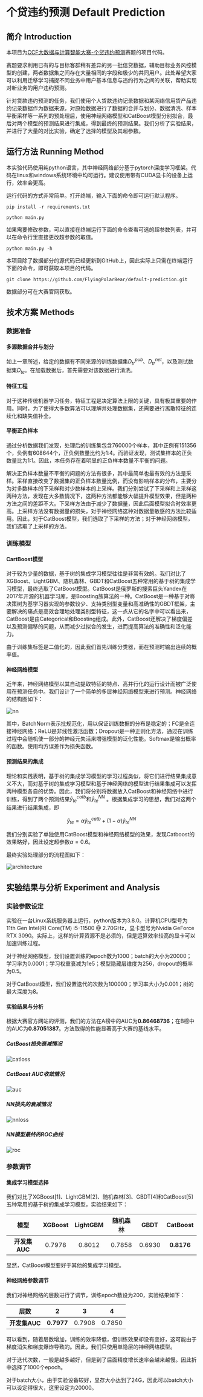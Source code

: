 # 个贷违约预测 Default Prediction

## 简介 Introduction

本项目为[CCF大数据与计算智能大赛-个贷违约预测](https://www.datafountain.cn/competitions/530/)赛题的项目代码。

赛题要求利用已有的与目标客群稍有差异的另一批信贷数据，辅助目标业务风控模型的创建，两者数据集之间存在大量相同的字段和极少的共同用户。此处希望大家可以利用迁移学习捕捉不同业务中用户基本信息与违约行为之间的关联，帮助实现对新业务的用户违约预测。

针对贷款违约预测的任务，我们使用个人贷款违约记录数据和某网络信用贷产品违约记录数据作为数据来源，对原始数据进行了数据的合并与划分、数据清洗、样本平衡采样等一系列的预处理后，使用神经网络模型和CatBoost模型分别拟合，最后对两个模型的预测结果进行集成，得到最终的预测结果。我们分析了实验结果，并进行了大量的对比实验，确定了选择的模型及其超参数。

## 运行方法 Running Method

本实验代码使用纯python语言，其中神经网络部分基于pytorch深度学习框架。代码在linux和windows系统环境中均可运行。建议使用带有CUDA显卡的设备上运行，效率会更高。

运行代码的方式非常简单。打开终端，输入下面的命令即可运行默认程序。

```shell
pip install -r requirements.txt
```

```shell
python main.py
```

如果需要修改参数，可以直接在终端运行下面的命令查看可选的超参数列表，并可以在命令行里直接更改超参数的取值。

```shell
python main.py -h
```

本项目除了数据部分的源代码已经更新到GitHub上，因此实际上只需在终端运行下面的命令，即可获取本项目的代码。

```shell
git clone https://github.com/FlyingPolarBear/default-prediction.git
```

数据部分可在大赛官网获取。

## 技术方案 Methods

### 数据准备

#### 多源数据合并与划分

如上一章所述，给定的数据有不同来源的训练数据集$D_{tr}^{pub}$、$D_{tr}^{net}$，以及测试数据集$D_{te}$。在加载数据后，首先需要对该数据进行清洗。

#### 特征工程

对于这种传统机器学习任务，特征工程是决定算法上限的关键，具有极其重要的作用。同时，为了使得大多数算法可以理解并处理数据集，还需要进行离散特征的连续化和缺失值补全。

#### 平衡正负样本

通过分析数据我们发现，处理后的训练集包含760000个样本，其中正例有151356个，负例有608644个，正负例数量比约为1:4。而验证发现，测试集样本的正负数量比为1:1。因此，本任务存在着明显的正负样本数量不平衡的问题。

解决正负样本数量不平衡的问题的方法有很多，其中最简单也最有效的方法是采样。采样直接改变了数据集的正负样本数量比例，而没有影响样本的分布，主要分为对多数样本的下采样和对少数样本的上采样。我们分别尝试了下采样和上采样这两种方法，发现在大多数情况下，这两种方法都能够大幅提升模型效果，但是两种方法之间的差距不大。下采样方法由于减少了数据量，因此后面模型拟合时效率更高。上采样方法没有数据量的损失，对于神经网络这种对数据量敏感的方法比较适用。因此，对于CatBoost模型，我们选取了下采样的方法；对于神经网络模型，我们选取了上采样的方法。

### 训练模型

#### CartBoost模型

对于较为少量的数据，基于树的集成学习模型往往是非常有效的。我们对比了XGBoost、LightGBM、随机森林、GBDT和CatBoost五种常用的基于树的集成学习模型，最终选取了CatBoost模型。CatBoost是俄罗斯的搜索巨头Yandex在2017年开源的机器学习库，是Boosting族算法的一种。CatBoost是一种基于对称决策树为基学习器实现的参数较少、支持类别型变量和高准确性的GBDT框架，主要解决的痛点是高效合理地处理类别型特征，这一点从它的名字中可以看出来，CatBoost是由Categorical和Boosting组成。此外，CatBoost还解决了梯度偏差以及预测偏移的问题，从而减少过拟合的发生，进而提高算法的准确性和泛化能力。

由于训练集标签是二值化的，因此我们首先训练分类器，而在预测时输出连续的概率值。

#### 神经网络模型

近年来，神经网络模型以其自动提取特征的特点、高并行化的运行设计而被广泛使用在预测任务中。我们设计了一个简单的多层神经网络模型来进行预测。神经网络的结构图如下：

![nn](img/nn.png)

其中，BatchNorm表示批规范化，用以保证训练数据的分布是稳定的；FC是全连接神经网络；ReLU是非线性激活函数；Dropout是一种正则化方法，通过在训练过程中会随机使一部分的神经元失活来增强模型的泛化性能。Softmax是输出概率的函数。使用均方误差作为损失函数。

#### 预测结果的集成

理论和实践表明，基于树的集成学习模型的学习过程类似，将它们进行结果集成意义不大，而对基于树的集成学习模型和基于神经网络的模型进行结果集成可以发挥两种模型各自的优势。因此，我们将分别将数据放入CatBoost和神经网络中进行训练，得到了两个预测结果$\hat{y}_{te}^{catb}$和$\hat{y}_{te}^{NN}$  。根据集成学习的思想，我们对这两个结果进行结果集成，即

$$\hat{y}_{te}=\alpha\hat{y}_{te}^{catb}+(1-\alpha)\hat{y}_{te}^{NN}$$

我们分别实验了单独使用CatBoost模型和神经网络模型的效果，发现Catboost的效果略好，因此设定超参数$\alpha=0.6$。

最终实验处理部分的流程图如下：

![architecture](img/architecture.png)

## 实验结果与分析 Experiment and Analysis

### 实验参数设定

实验在一台Linux系统服务器上运行，python版本为3.8.0。计算机CPU型号为11th Gen Intel(R) Core(TM) i5-11500 @ 2.70GHz，显卡型号为Nvidia GeForce RTX 3090。实际上，这样的计算资源不是必须的，但是运算效率较高的显卡可以加速训练过程。

对于神经网络模型，我们设置训练的epoch数为1000；batch的大小为20000；学习率为0.0001；学习权重衰减为1e5；模型隐藏层维度为256，dropout的概率为0.5。

对于CatBoost模型，我们设置迭代的次数为100000；学习率大小为0.001；树的最大深度为8。

#### 实验结果与分析

根据大赛官方网站的评测，我们的方法在A榜中的AUC为**0.86468736**；在B榜中的AUC为**0.87051387**。方法取得的性能显著高于大赛的基线水平。

##### CatBoost损失衰减情况

![catloss](img/catloss.png)

##### CatBoost AUC收敛情况

![auc](img/auc.png)

##### NN损失的衰减情况

![nnloss](img/nnloss.png)

##### NN模型最终的ROC曲线

![roc](img/roc.png)

### 参数调节

#### 集成学习模型选择

我们对比了XGBoost[1]、LightGBM[2]、随机森林[3]、GBDT[4]和CatBoost[5]五种常用的基于树的集成学习模型，实验结果如下：

|   **模型**    | XGBoost | LightGBM | 随机森林 |  GBDT  | **CatBoost** |
| :-----------: | :-----: | :------: | :------: | :----: | :----------: |
| **开发集AUC** | 0.7978  |  0.8012  |  0.7858  | 0.6930 |  **0.8176**  |

显然，CatBoost模型要好于其他的集成学习模型。

#### 神经网络参数调节

我们对神经网络的层数进行了调节，训练epoch数设为200，实验结果如下：

| **层数**      | **2**      | 3      | 4      |
| ------------- | ---------- | ------ | ------ |
| **开发集AUC** | **0.7977** | 0.7908 | 0.7850 |

可以看到，随着层数增加，训练的效率降低，但训练效果却没有变好，这可能由于梯度消失和梯度爆炸导致的。因此，我们只使用单隐层的神经网络模型。

对于迭代次数，一般是越多越好，但是到了后面精度增长速率会越来越慢。因此折中选择了1000个epoch。

对于batch大小，由于实验设备较好，显存大小达到了24G，因此可以batch大小可以设定得很大，这里设定为20000。

